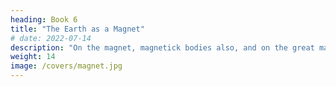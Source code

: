 ```yaml
---
heading: Book 6
title: "The Earth as a Magnet"
# date: 2022-07-14
description: "On the magnet, magnetick bodies also, and on the great magnet the earth: a new physiology, demonstrated by many arguments & experiments"
weight: 14
image: /covers/magnet.jpg
---
```


